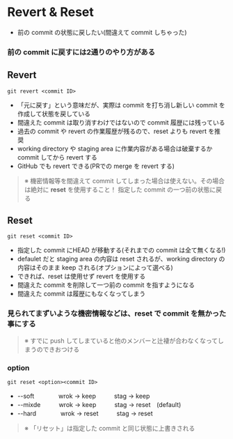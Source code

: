 # Revert & Reset
- 前の commit の状態に戻したい(間違えて commit しちゃった)
### 前の commit に戻すには2通りのやり方がある
## Revert
    git revert <commit ID>
- 「元に戻す」という意味だが、実際は commit を打ち消し新しい commit を作成して状態を戻している
- 間違えた commit は取り消すわけではないので commit 履歴には残っている
- 過去の commit や revert の作業履歴が残るので、reset よりも revert を推奨
- working directory や staging area に作業内容がある場合は破棄するか commit してから revert する
- GitHub でも revert できる(PRでの merge を revert する)
> ※ 機密情報等を間違えて commit してしまった場合は使えない。その場合は絶対に **reset** を使用すること！
指定した commit の一つ前の状態に戻る
## Reset
    git reset <commit ID>
- 指定した commit にHEAD が移動する(それまでの commit は全て無くなる!)
- defaulet だと staging area の内容は reset されるが、working directory の内容はそのまま keep される(オプションによって選べる)
- できれば、reset は使用せず revert を使用する
- 間違えた commit を削除して一つ前の commit を指すようになる
- 間違えた commit は履歴にもなくなってしまう
### 見られてまずいような機密情報などは、reset で commit を無かった事にする
> ※ すでに push してしまていると他のメンバーと辻褄が合わなくなってしまうのできおつける
### option
    git reset <option><commit ID>
- --soft　　　　wrok → keep　　　stag → keep
- --mixde　　　wrok → keep　　　stag → reset　(default)
- --hard　　　　wrok → reset　　　stag → reset
> ※ 「リセット」は指定した commit と同じ状態に上書きされる
